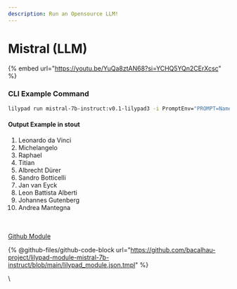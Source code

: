 ```yaml
---
description: Run an Opensource LLM!
---
```


# Mistral (LLM)

{% embed url="https://youtu.be/YuQa8ztAN68?si=YCHQ5YQn2CErXcsc" %}

### CLI Example Command

```bash
lilypad run mistral-7b-instruct:v0.1-lilypad3 -i PromptEnv="PROMPT=Name 10 renaissance artists"
```

#### Output Example in stout

1. Leonardo da Vinci
2. Michelangelo
3. Raphael
4. Titian
5. Albrecht Dürer
6. Sandro Botticelli
7. Jan van Eyck
8. Leon Battista Alberti
9. Johannes Gutenberg
10. Andrea Mantegna

\
\
[Github Module](https://github.com/bacalhau-project/lilypad-module-mistral-7b-instruct)

{% @github-files/github-code-block url="https://github.com/bacalhau-project/lilypad-module-mistral-7b-instruct/blob/main/lilypad_module.json.tmpl" %}

\
